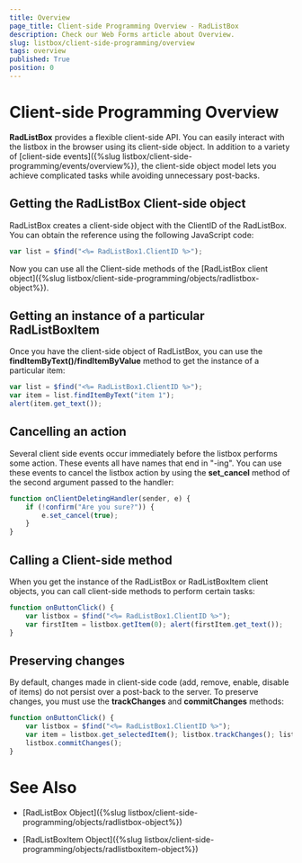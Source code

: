 ```yaml
---
title: Overview
page_title: Client-side Programming Overview - RadListBox
description: Check our Web Forms article about Overview.
slug: listbox/client-side-programming/overview
tags: overview
published: True
position: 0
---
```


# Client-side Programming Overview

**RadListBox** provides a flexible client-side API. You can easily interact with the listbox in the browser using its client-side object. In addition to a variety of [client-side events]({%slug listbox/client-side-programming/events/overview%}), the client-side object model lets you achieve complicated tasks while avoiding unnecessary post-backs.

## Getting the RadListBox Client-side object

RadListBox creates a client-side object with the ClientID of the RadListBox. You can obtain the reference using the following JavaScript code:

````JavaScript
var list = $find("<%= RadListBox1.ClientID %>");	
````

Now you can use all the Client-side methods of the [RadListBox client object]({%slug listbox/client-side-programming/objects/radlistbox-object%}).

## Getting an instance of a particular RadListBoxItem

Once you have the client-side object of RadListBox, you can use the **findItemByText()/findItemByValue** method to get the instance of a particular item:

````JavaScript	
var list = $find("<%= RadListBox1.ClientID %>");
var item = list.findItemByText("item 1"); 
alert(item.get_text());	
````

## Cancelling an action

Several client side events occur immediately before the listbox performs some action. These events all have names that end in "-ing". You can use these events to cancel the listbox action by using the **set_cancel** method of the second argument passed to the handler:

````JavaScript	
function onClientDeletingHandler(sender, e) {
	if (!confirm("Are you sure?")) {
		e.set_cancel(true);
	} 
}	
````

## Calling a Client-side method

When you get the instance of the RadListBox or RadListBoxItem client objects, you can call client-side methods to perform certain tasks:

````JavaScript	
function onButtonClick() {
	var listbox = $find("<%= RadListBox1.ClientID %>");
	var firstItem = listbox.getItem(0); alert(firstItem.get_text()); 
}	
````

## Preserving changes

By default, changes made in client-side code (add, remove, enable, disable of items) do not persist over a post-back to the server. To preserve changes, you must use the **trackChanges** and **commitChanges** methods:

````JavaScript
function onButtonClick() {
	var listbox = $find("<%= RadListBox1.ClientID %>");
	var item = listbox.get_selectedItem(); listbox.trackChanges(); listbox.get_items().remove(item);
	listbox.commitChanges(); 
}	
````

# See Also

 * [RadListBox Object]({%slug listbox/client-side-programming/objects/radlistbox-object%})

 * [RadListBoxItem Object]({%slug listbox/client-side-programming/objects/radlistboxitem-object%})
